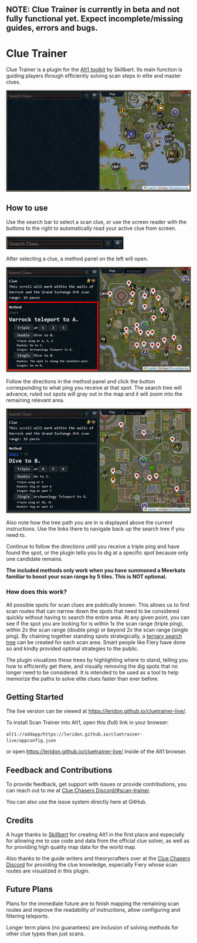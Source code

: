 ## NOTE: Clue Trainer is currently in beta and not fully functional yet. Expect incomplete/missing guides, errors and bugs.

# Clue Trainer

Clue Trainer is a plugin for the [Alt1 toolkit](https://runeapps.org/) by Skillbert.
Its main function is guiding players through efficiently solving scan steps in elite and master clues.

![](.github/readmeassets/screenshot.png)

## How to use

Use the search bar to select a scan clue, or use the screen reader with the buttons to the right to automatically read your active clue from screen.

![](.github/readmeassets/searchbar.png)

After selecting a clue, a method panel on the left will open.

![](.github/readmeassets/scantree.png)

Follow the directions in the method panel and click the button corresponding to what ping you receive at that spot.
The search tree will advance, ruled out spots will gray out in the map and it will zoom into the remaining relevant area. 

![img.png](.github/readmeassets/advancedtree.png)

Also note how the tree path you are in is displayed above the current instructions.
Use the links there to navigate back up the search tree if you need to.

Continue to follow the directions until you receive a triple ping and have found the spot, or the plugin tells you to dig at a specific spot because only one candidate remains.

**The included methods only work when you have summoned a Meerkats familiar to boost your scan range by 5 tiles. This is NOT optional.**


### How does this work?

All possible spots for scan clues are publically known.
This allows us to find scan routes that can narrow down the spots that need to be considered quickly without having to search the entire area. 
At any given point, you can see if the spot you are looking for is within 1x the scan range (triple ping), within 2x the scan range (double ping) or beyond 2x the scan range (single ping). 
By chaining together standing spots strategically, a [ternary search tree](https://en.wikipedia.org/wiki/Ternary_search_tree) can be created for each scan area.
Smart people like Fiery have done so and kindly provided optimal strategies to the public.

The plugin visualizes these trees by highlighting where to stand, telling you how to efficiently get there, and visually removing the dig spots that no longer need to be considered. It is intended to be used as a tool to help memorize the paths to solve elite clues faster than ever before.

## Getting Started

The live version can be viewed at https://leridon.github.io/cluetrainer-live/.

To install Scan Trainer into Alt1, open this (full) link in your browser:

```alt1://addapp/https://leridon.github.io/cluetrainer-live/appconfig.json```

or open https://leridon.github.io/cluetrainer-live/ inside of the Alt1 browser.

## Feedback and Contributions

To provide feedback, get support with issues or provide contributions, you can reach out to me at [Clue Chasers Discord/#scan-trainer](https://discord.com/channels/332595657363685377/1103737270114209825).

You can also use the issue system directly here at GitHub.

## Credits

A huge thanks to [Skillbert](https://github.com/skillbert) for creating Alt1 in the first place and especially for allowing me to use code and data from the official clue solver, as well as for providing high quality map data for the world map.

Also thanks to the guide writers and theorycrafters over at the [Clue Chasers Discord](https://discord.gg/cluechasers) for providing the clue knowledge, especially Fiery whose scan routes are visualized in this plugin.

## Future Plans

Plans for the immediate future are to finish mapping the remaining scan routes and improve the readability of instructions, allow configuring and filtering teleports.

Longer term plans (no guarantees) are inclusion of solving methods for other clue types than just scans.
